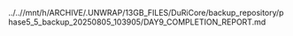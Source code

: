 ../..//mnt/h/ARCHIVE/.UNWRAP/13GB_FILES/DuRiCore/backup_repository/phase5_5_backup_20250805_103905/DAY9_COMPLETION_REPORT.md